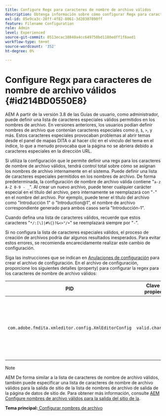 ```yaml
---
title: Configure Regx para caracteres de nombre de archivo válidos
description: Obtenga información sobre cómo configurar Regx para caracteres de nombre de archivo válidos
exl-id: 05e9ca3c-28ff-4f82-8061-3d20307890ff
feature: Filename Configuration
role: Admin
level: Experienced
source-git-commit: 0513ecac38840a4cc649758bd1180edff1f8aed1
workflow-type: tm+mt
source-wordcount: '352'
ht-degree: 0%

---
```


# Configure Regx para caracteres de nombre de archivo válidos {#id214BD0550E8}

AEM A partir de la versión 3.8 de las Guías de usuario, como administrador, puede definir una lista de caracteres especiales válidos permitidos en los nombres de archivo. En versiones anteriores, los usuarios podían definir nombres de archivo que contenían caracteres especiales como `@`, `$`, `>`, y más. Estos caracteres especiales provocaban problemas al abrir temas desde el panel de mapas DITA o al hacer clic en el vínculo del tema en el índice, lo que a menudo provocaba que la página no se abriera debido a caracteres especiales en la dirección URL.

Si utiliza la configuración que le permite definir una regx para los caracteres de nombre de archivo válidos, tendrá control total sobre cómo se asignan los nombres de archivo internamente en el sistema. Puede definir una lista de caracteres especiales permitidos en los nombres de archivo. De forma predeterminada, la configuración de nombre de archivo válida contiene &quot;`a-z A-Z 0-9 - _`&quot;. Al crear un nuevo archivo, puede tener cualquier carácter especial en el título del archivo, pero internamente se reemplazará con &quot;`-`&quot; en el nombre del archivo. Por ejemplo, puede tener el título del archivo como &quot;Introducción 1&quot; o &quot;Introduction@1&quot;, el nombre de archivo correspondiente generado para ambos casos sería &quot;Introducción-1&quot;.

Cuando defina una lista de caracteres válidos, recuerde que estos caracteres &quot;`*/:[\]|#%{}?&<>"/+`&quot; se reemplazará siempre por &quot;`-`&quot;.

Si no configura la lista de caracteres especiales válidos, el proceso de creación de archivos podría dar algunos resultados inesperados. Para evitar estos errores, se recomienda encarecidamente realizar este cambio de configuración.

Siga las instrucciones que se indican en [Anulaciones de configuración](download-install-additional-config-override.md#) para crear el archivo de configuración. En el archivo de configuración, proporcione los siguientes detalles \(property\) para configurar la regex para los caracteres de nombre de archivo válidos:

| PID | Clave de propiedad | Valor de propiedad |
|---|------------|--------------|
| `com.adobe.fmdita.xmleditor.config.XmlEditorConfig` | `valid.characters` | El valor es un patrón regex. Debe tener tres caracteres básicos y la lista debe comenzar con un guión \(-\).<br> **Valor predeterminado**: \[-a-zA-Z0-9\_\] |

>[!NOTE]
>
> AEM De forma similar a la lista de caracteres de nombre de archivo válidos, también puede especificar una lista de caracteres de nombre de archivo válidos para la salida de sitio de la lista de nombres de archivo de salida de la página de datos de sitio de. Para obtener más información, consulte [AEM Configure nombres de archivo válidos para la salida del sitio de la](conf-file-names-valid-regx-aem-site-output.md#).

**Tema principal:**[ Configurar nombres de archivo](conf-file-names.md)
